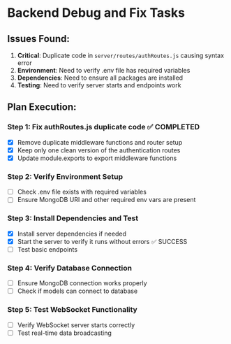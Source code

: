 # Backend Debug and Fix Tasks

## Issues Found:
1. **Critical**: Duplicate code in `server/routes/authRoutes.js` causing syntax error
2. **Environment**: Need to verify .env file has required variables
3. **Dependencies**: Need to ensure all packages are installed
4. **Testing**: Need to verify server starts and endpoints work

## Plan Execution:

### Step 1: Fix authRoutes.js duplicate code ✅ COMPLETED
- [x] Remove duplicate middleware functions and router setup
- [x] Keep only one clean version of the authentication routes
- [x] Update module.exports to export middleware functions

### Step 2: Verify Environment Setup
- [ ] Check .env file exists with required variables
- [ ] Ensure MongoDB URI and other required env vars are present

### Step 3: Install Dependencies and Test
- [x] Install server dependencies if needed
- [x] Start the server to verify it runs without errors ✅ SUCCESS
- [ ] Test basic endpoints

### Step 4: Verify Database Connection
- [ ] Ensure MongoDB connection works properly
- [ ] Check if models can connect to database

### Step 5: Test WebSocket Functionality
- [ ] Verify WebSocket server starts correctly
- [ ] Test real-time data broadcasting
